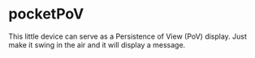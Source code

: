 # pocketPoV
This little device can serve as a Persistence of View (PoV) display. Just make it swing in the air and it will display a message.

